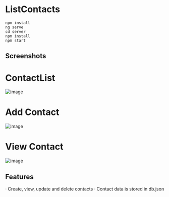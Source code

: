 # ListContacts

```  
npm install
ng serve
cd server
npm install
npm start
```
## Screenshots
# ContactList
![image](https://user-images.githubusercontent.com/75263925/185791543-887cc36d-bf55-4744-8af3-9623d8fa97dc.png)
# Add Contact
![image](https://user-images.githubusercontent.com/75263925/185791573-464f023d-0b07-415e-9670-c3291f5e9dab.png)
# View Contact
![image](https://user-images.githubusercontent.com/75263925/185791591-4f581981-bb76-466a-b115-73c4094838d6.png)

## Features
· Create, view, update and delete contacts
· Contact data is stored in db.json
